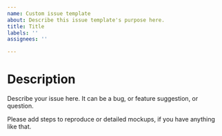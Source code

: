 ```yaml
---
name: Custom issue template
about: Describe this issue template's purpose here.
title: Title
labels: ''
assignees: ''

---
```


<!--

WELCOME, ENTER YOUR ISSUE.

IMPORTANT: if you know the issue is compiler-related, report at https://github.com/horse64/core.horse64.org/issues instead. The full package list is here: https://github.com/horse64 .

IF YOU DON'T KNOW WHERE TO PUT IT, HERE IS THE RIGHT PLACE.
-->

# Description

Describe your issue here. It can be a bug, or feature suggestion, or question.

Please add steps to reproduce or detailed mockups, if you have anything like that.
